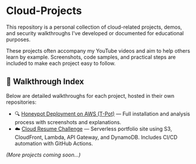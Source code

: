 # Cloud-Projects

This repository is a personal collection of cloud-related projects, demos, and security walkthroughs I've developed or documented for educational purposes.

These projects often accompany my YouTube videos and aim to help others learn by example. Screenshots, code samples, and practical steps are included to make each project easy to follow.

## 📁 Walkthrough Index

Below are detailed walkthroughs for each project, hosted in their own repositories:

- 🔍 [Honeypot Deployment on AWS (T-Pot)](https://github.com/HumbertoRdz/honeypot-deployment) — Full installation and analysis process with screenshots and explanations.
- ☁️ [Cloud Resume Challenge](https://github.com/HumbertoRdz/Cloud-Resume-Challenge) — Serverless portfolio site using S3, CloudFront, Lambda, API Gateway, and DynamoDB. Includes CI/CD automation with GitHub Actions.


*(More projects coming soon...)*
